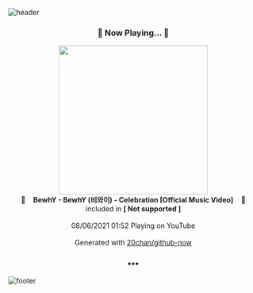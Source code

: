 ![header](https://capsule-render.vercel.app/api?type=wave&height=170&section=header&text=Hi.%20I'm%20SHIFT&fontColor=090707&fontAlignX=45&fontAlignY=65&fontSize=100)

<h3 align="center">🎵 Now Playing... 🎵</h3>
<p align="center">
  <a href="https://www.youtube.com/channel/UCManvmyxmnrWcmlm8_VfiAA">
    <img width="300" src="https://yt3.ggpht.com/F_Lp_j4xoJhYkfn0LeTo742K7z1jT0qpyVwPcKxjKwwPNs-5THEHWlMyFayfzIfVf1ilQJV2=s48-c-k-c0x00ffffff-no-nd-rj">
  </a>
  <br>
  🎵&nbsp&nbsp&nbsp <b>BewhY - BewhY (비와이) - Celebration [Official Music Video]</b> &nbsp&nbsp&nbsp🎵
  <br>
  included in <b>[ Not supported ]</b>
  
  <br />
  <br />
  08/06/2021 01:52 Playing on YouTube
  <br />
  <br />
  Generated with <a href="https://github.com/20chan/github-now">20chan/github-now</a>
</p>

<h3 align="center">•••</h3>

![footer](https://capsule-render.vercel.app/api?type=wave&height=150&section=footer)
